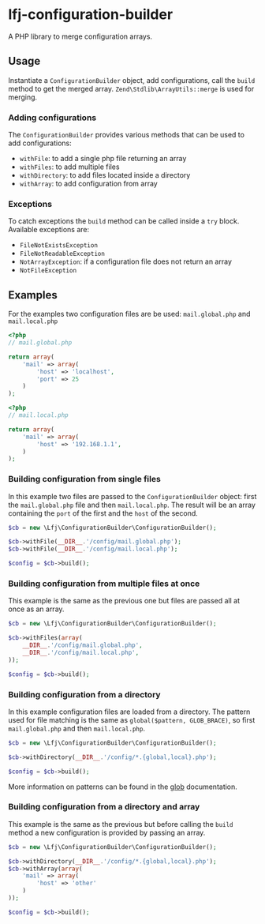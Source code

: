 # lfj-configuration-builder

A PHP library to merge configuration arrays.

## Usage

Instantiate a `ConfigurationBuilder` object, add configurations, call the `build` method to get the merged array. `Zend\Stdlib\ArrayUtils::merge` is used for merging.

### Adding configurations

The `ConfigurationBuilder` provides various methods that can be used to add configurations:

- `withFile`: to add a single php file returning an array
- `withFiles`: to add multiple files
- `withDirectory`: to add files located inside a directory
- `withArray`: to add configuration from array

### Exceptions

To catch exceptions the `build` method can be called inside a `try` block. Available exceptions are:

- `FileNotExistsException`
- `FileNotReadableException`
- `NotArrayException`: if a configuration file does not return an array
- `NotFileException`

## Examples

For the examples two configuration files are be used: `mail.global.php` and `mail.local.php`

```php
<?php
// mail.global.php

return array(
    'mail' => array(
        'host' => 'localhost',
        'port' => 25
    )
);
```

```php
<?php
// mail.local.php

return array(
    'mail' => array(
        'host' => '192.168.1.1',
    )
);

```

### Building configuration from single files

In this example two files are passed to the `ConfigurationBuilder` object: first the `mail.global.php` file and then `mail.local.php`. The result will be an array containing the `port` of the first and the `host` of the second.

```php
$cb = new \Lfj\ConfigurationBuilder\ConfigurationBuilder();

$cb->withFile(__DIR__.'/config/mail.global.php');
$cb->withFile(__DIR__.'/config/mail.local.php');

$config = $cb->build();
```

### Building configuration from multiple files at once

This example is the same as the previous one but files are passed all at once as an array.

```php
$cb = new \Lfj\ConfigurationBuilder\ConfigurationBuilder();

$cb->withFiles(array(
    __DIR__.'/config/mail.global.php',
    __DIR__.'/config/mail.local.php',
));

$config = $cb->build();
```

### Building configuration from a directory

In this example configuration files are loaded from a directory. The pattern used for file matching is the same as `global($pattern, GLOB_BRACE)`, so first `mail.global.php` and then `mail.local.php`.

```php
$cb = new \Lfj\ConfigurationBuilder\ConfigurationBuilder();

$cb->withDirectory(__DIR__.'/config/*.{global,local}.php');

$config = $cb->build();
```

More information on patterns can be found in the [glob](http://php.net/glob) documentation.

### Building configuration from a directory and array

This example is the same as the previous but before calling the `build` method a new configuration is provided by passing an array.

```php
$cb = new \Lfj\ConfigurationBuilder\ConfigurationBuilder();

$cb->withDirectory(__DIR__.'/config/*.{global,local}.php');
$cb->withArray(array(
    'mail' => array(
        'host' => 'other'
    )
));

$config = $cb->build();
```
